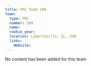 ```yaml
---
title: FRC Team 109
team:
  type: FRC
  number: 109
  name: 
  rookie_year: 
  location: Libertyville, IL, USA
  links:
    Website: 
---
```

No content has been added for this team